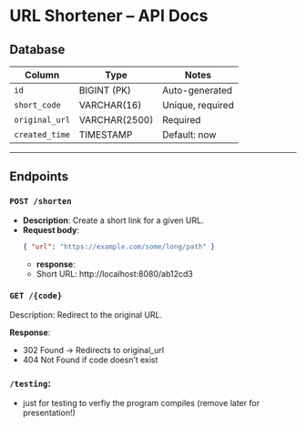 # URL Shortener – API Docs

## Database 

| Column         | Type          | Notes             |
|----------------|---------------|-------------------|
| `id`           | BIGINT (PK)   | Auto-generated    |
| `short_code`   | VARCHAR(16)   | Unique, required  |
| `original_url` | VARCHAR(2500) | Required          |
| `created_time` | TIMESTAMP     | Default: now      |

---

## Endpoints

### `POST /shorten`
- **Description**: Create a short link for a given URL.  
- **Request body**:
  ```json
  { "url": "https://example.com/some/long/path" }
  ```
  - **response**:
  - Short URL: http://localhost:8080/ab12cd3

### `GET /{code}`
Description: Redirect to the original URL.

**Response**:
- 302 Found → Redirects to original_url
- 404 Not Found if code doesn’t exist


### `/testing`:
- just for testing to verfiy the program compiles (remove later for presentation!)

